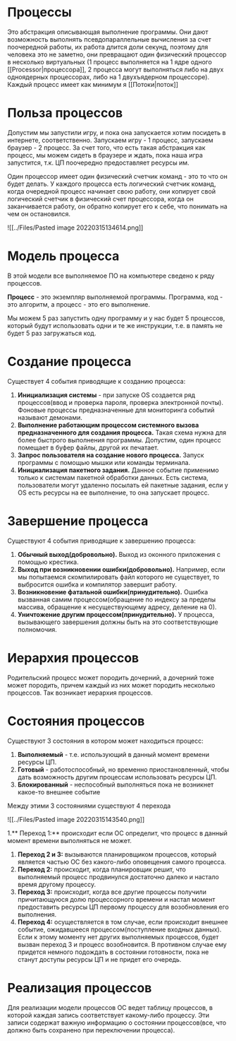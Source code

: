 # Процессы
Это абстракция описывающая выполнение программы. Они дают возможность выполнять псевдопараллельные вычисления за счет поочередной работы, их работа длится доли секунд, поэтому для человека это не заметно, они превращают один физический процессор в несколько виртуальных (1 процесс выполняется на 1 ядре одного [[Processor|процессора]], 2 процесса могут выполняться либо на двух одноядерных процессорах, либо на 1 двухъядерном процессоре). Каждый процесс имеет как минимум я [[Потоки|поток]]

# Польза процессов
Допустим мы запустили игру, и пока она запускается хотим посидеть в интернете, соответственно. Запускаем игру - 1 процесс, запускаем браузер - 2 процесс. За счет того, что есть такая абстракция как процесс, мы можем сидеть в браузере и ждать, пока наша игра запустится, т.к. ЦП поочередно предоставляет ресурсы им.

Один процессор имеет один физический счетчик команд - это то что он будет делать. У каждого процесса есть логический счетчик команд, когда очередной процесс начинает свою работу, они копирует свой логический счетчик в физический счет процессора, когда он заканчивается работу, он обратно копирует его к себе, что понимать на чем он остановился.

![[../Files/Pasted image 20220315134614.png]]

# Модель процесса
В этой модели все выполняемое ПО на компьютере сведено к ряду процессов.

**Процесс** - это экземпляр выполняемой программы.
Программа, код - это алгоритм, а процесс - это его выполнение.

Мы можем 5 раз запустить одну программу и у нас будет 5 процессов, который будут использовать одни и те же инструкции, т.е. в память не будет 5 раз загружаться код.

# Создание процесса
Существует 4 события приводящие к созданию процесса:
1. **Инициализация системы** - при запуске OS создается ряд процессов(ввод и проверка пароля, проверка электронной почты). Фоновые процессы предназначенные для мониторинга событий называют демонами.
2. **Выполнение работающим процессом системного вызова предназначенного для создания процесса.** Такая схема нужна для более быстрого выполнения программы. Допустим, один процесс помещает в буфер файлы, другой их печатает.
3. **Запрос пользователя на создание нового процесса.** Запуск программы с помощью мышки или команды терминала.
4. **Инициализация пакетного задания.** Данное событие применимо только к системам пакетной обработки данных. Есть система, пользователи могут удаленно посылать ей пакетные задания, если у OS есть ресурсы на ее выполнение, то она запускает процесс.

# Завершение процесса
Существуют 4 события приводящие к завершению процесса:
1. **Обычный выход(добровольно).** Выход из оконного приложения с помощью крестика.
2. **Выход при возникновении ошибки(добровольно).** Например, если мы попытаемся скомпилировать файл которого не существует, то выбросится ошибка и компилятор завершит работу.
3. **Возникновение фатальной ошибки(принудительно).** Ошибка вызванная самим процессом(обращение по индексу за пределы массива, обращение к несуществующему адресу, деление на 0).
4. **Уничтожение другим процессом(принудительно).** У процесса, вызывающего завершения должны быть на это соответствующие полномочия.

# Иерархия процессов
Родительский процесс может породить дочерний, а дочерний тоже может породить, причем каждый из них может породить несколько процессов. Так возникает иерархия процессов.

# Состояния процессов
Существуют 3 состояния в котором может находиться процесс:
1. **Выполняемый** - т.е. использующий в данный момент времени ресурсы ЦП.
2. **Готовый** - работоспособный, но временно приостановленный, чтобы дать возможность другим процессам использовать ресурсы ЦП.
3. **Блокированный** - неспособный выполняться пока не возникнет какое-то внешнее событие

Между этими 3 состояниями существуют 4 перехода

![[../Files/Pasted image 20220315143540.png]]

1.** Переход 1:** происходит если ОС определит, что процесс в данный момент времени выполняться не может.
1. **Переход 2 и 3:** вызываются планировщиком процессов, который является частью ОС без какого-либо оповещения самого процесса.
2. **Переход 2:** происходит, когда планировщик решит, что выполняемый процесс продвинулся достаточно далеко и настало время другому процессу.
3. **Переход 3:** происходит, когда все другие процессы получили причитающуюся долю процессорного времени и настал момент предоставить ресурсы ЦП первому процессу для возобновления его выполнения.
4. **Переход 4:** осуществляется в том случае, если происходит внешнее событие, ожидавшееся процессом(поступление входных данных). Если к этому моменту нет других выполняемых процессов, будет вызван переход 3 и процесс возобновится. В противном случае ему придется немного подождать в состоянии готовности, пока не станут доступы ресурсы ЦП и не придет его очередь.

# Реализация процессов
Для реализации модели процессов ОС ведет таблицу процессов, в которой каждая запись соответствует какому-либо процессу. Эти записи содержат важную информацию о состоянии процессов(все, что должно быть сохранено при переключении процесса).
